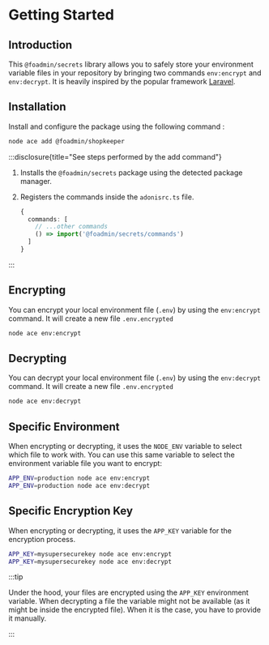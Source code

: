 # Getting Started

## Introduction

This `@foadmin/secrets` library allows you to safely store your environment variable files in your repository by bringing two commands `env:encrypt` and `env:decrypt`. It is heavily inspired by the popular framework [Laravel](https://laravel.com/).

## Installation

Install and configure the package using the following command :

```sh
node ace add @foadmin/shopkeeper
```

:::disclosure{title="See steps performed by the add command"}

1. Installs the `@foadmin/secrets` package using the detected package manager.

2. Registers the commands inside the `adonisrc.ts` file.

    ```ts
    {
      commands: [
        // ...other commands
        () => import('@foadmin/secrets/commands')
      ]
    }
    ```

:::

## Encrypting

You can encrypt your local environment file (`.env`) by using the `env:encrypt` command.
It will create a new file `.env.encrypted`

```sh
node ace env:encrypt
```

## Decrypting

You can decrypt your local environment file (`.env`) by using the `env:decrypt` command.
It will create a new file `.env.encrypted`

```sh
node ace env:decrypt
```

## Specific Environment

When encrypting or decrypting, it uses the `NODE_ENV` variable to select which file to work with.
You can use this same variable to select the environment variable file you want to encrypt:

```sh
APP_ENV=production node ace env:encrypt
APP_ENV=production node ace env:decrypt
```

## Specific Encryption Key

When encrypting or decrypting, it uses the `APP_KEY` variable for the encryption process.

```sh
APP_KEY=mysupersecurekey node ace env:encrypt
APP_KEY=mysupersecurekey node ace env:decrypt
```

:::tip

Under the hood, your files are encrypted using the `APP_KEY` environment variable. When decrypting a file the variable might not be available (as it might be inside the encrypted file). When it is the case, you have to provide it manually.

:::
